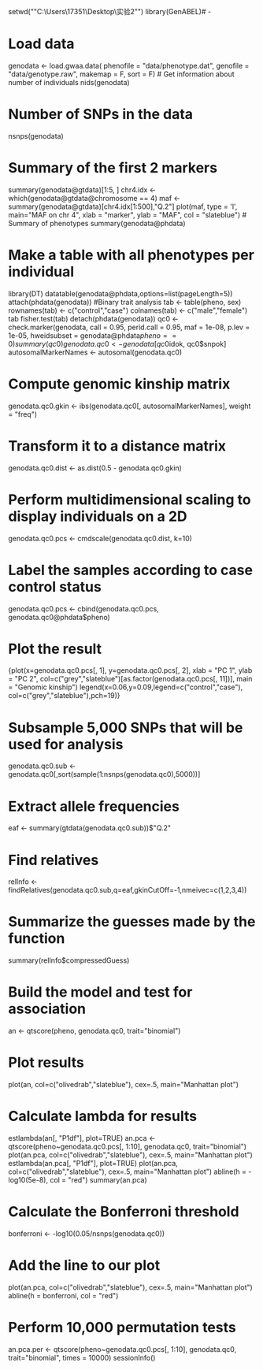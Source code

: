 setwd(""C:\\Users\\17351\\Desktop\\实验2"")
library(GenABEL)# -
# Load data
genodata <- load.gwaa.data(
            phenofile = "data/phenotype.dat", 
            genofile = "data/genotype.raw", 
            makemap = F, 
            sort = F)
            # Get information about number of individuals
nids(genodata)
# Number of SNPs in the data
nsnps(genodata)
# Summary of the first 2 markers
summary(genodata@gtdata)[1:5, ]
chr4.idx <- which(genodata@gtdata@chromosome == 4)
maf <- summary(genodata@gtdata)[chr4.idx[1:500],"Q.2"]
plot(maf, type = 'l', main="MAF on chr 4", 
     xlab = "marker", ylab = "MAF", col = "slateblue")
    # Summary of phenotypes
summary(genodata@phdata) 
# Make a table with all phenotypes per individual
library(DT)
datatable(genodata@phdata,options=list(pageLength=5))
attach(phdata(genodata))
#Binary trait analysis
tab <- table(pheno, sex)
rownames(tab) <- c("control","case")
colnames(tab) <- c("male","female")
tab
fisher.test(tab)
detach(phdata(genodata))
qc0 <- check.marker(genodata, call = 0.95, perid.call = 0.95, 
                    maf = 1e-08, p.lev = 1e-05, 
                    hweidsubset = genodata@phdata$pheno == 0)
summary(qc0)
genodata.qc0 <- genodata[qc0$idok, qc0$snpok]
autosomalMarkerNames <- autosomal(genodata.qc0)
# Compute genomic kinship matrix
genodata.qc0.gkin <- ibs(genodata.qc0[, autosomalMarkerNames], weight = "freq")
# Transform it to a distance matrix
genodata.qc0.dist <- as.dist(0.5 - genodata.qc0.gkin)
# Perform multidimensional scaling to display individuals on a 2D
genodata.qc0.pcs  <- cmdscale(genodata.qc0.dist, k=10)
# Label the samples according to case control status
genodata.qc0.pcs <- cbind(genodata.qc0.pcs, genodata.qc0@phdata$pheno)
# Plot the result
{plot(x=genodata.qc0.pcs[, 1], y=genodata.qc0.pcs[, 2], xlab = "PC 1", ylab = "PC 2",
      col=c("grey","slateblue")[as.factor(genodata.qc0.pcs[, 11])], main = "Genomic kinship")
legend(x=0.06,y=0.09,legend=c("control","case"),
       col=c("grey","slateblue"),pch=19)}
# Subsample 5,000 SNPs that will be used for analysis
genodata.qc0.sub <- genodata.qc0[,sort(sample(1:nsnps(genodata.qc0),5000))]
# Extract allele frequencies
eaf <- summary(gtdata(genodata.qc0.sub))$"Q.2"
# Find relatives
relInfo <- findRelatives(genodata.qc0.sub,q=eaf,gkinCutOff=-1,nmeivec=c(1,2,3,4))
# Summarize the guesses made by the function
summary(relInfo$compressedGuess)
# Build the model and test for association
an <- qtscore(pheno, genodata.qc0, trait="binomial")
# Plot results
plot(an, col=c("olivedrab","slateblue"), cex=.5, main="Manhattan plot")
# Calculate lambda for results
estlambda(an[, "P1df"], plot=TRUE)
an.pca <- qtscore(pheno~genodata.qc0.pcs[, 1:10], genodata.qc0, trait="binomial")
plot(an.pca, col=c("olivedrab","slateblue"), cex=.5, main="Manhattan plot")
estlambda(an.pca[, "P1df"], plot=TRUE)
plot(an.pca, col=c("olivedrab","slateblue"), cex=.5, main="Manhattan plot")
abline(h = -log10(5e-8), col = "red")
summary(an.pca)
# Calculate the Bonferroni threshold
bonferroni <- -log10(0.05/nsnps(genodata.qc0))
# Add the line to our plot
plot(an.pca, col=c("olivedrab","slateblue"), cex=.5, main="Manhattan plot")
abline(h = bonferroni, col = "red")
# Perform 10,000 permutation tests
an.pca.per <- qtscore(pheno~genodata.qc0.pcs[, 1:10], genodata.qc0, trait="binomial", times = 10000)
sessionInfo()
